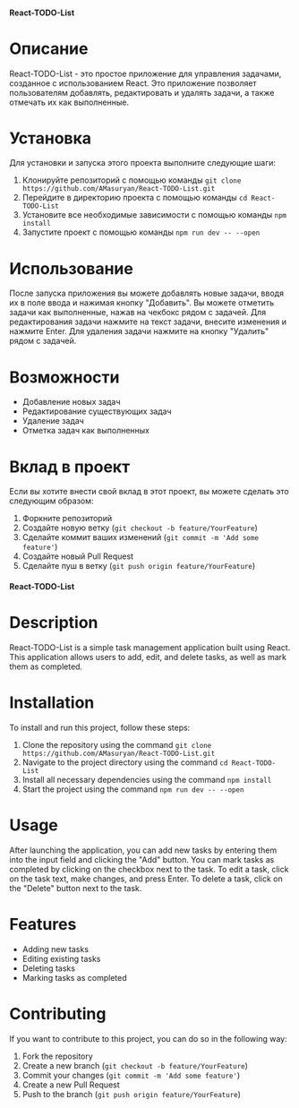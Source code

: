 #### React-TODO-List

# Описание
React-TODO-List - это простое приложение для управления задачами, созданное с использованием React. Это приложение позволяет пользователям добавлять, редактировать и удалять задачи, а также отмечать их как выполненные.

# Установка
Для установки и запуска этого проекта выполните следующие шаги:

1. Клонируйте репозиторий с помощью команды `git clone https://github.com/AMasuryan/React-TODO-List.git`
2. Перейдите в директорию проекта с помощью команды `cd React-TODO-List`
3. Установите все необходимые зависимости с помощью команды `npm install`
4. Запустите проект с помощью команды `npm run dev -- --open`

# Использование
После запуска приложения вы можете добавлять новые задачи, вводя их в поле ввода и нажимая кнопку "Добавить". Вы можете отметить задачи как выполненные, нажав на чекбокс рядом с задачей. Для редактирования задачи нажмите на текст задачи, внесите изменения и нажмите Enter. Для удаления задачи нажмите на кнопку "Удалить" рядом с задачей.

# Возможности
- Добавление новых задач
- Редактирование существующих задач
- Удаление задач
- Отметка задач как выполненных

# Вклад в проект
Если вы хотите внести свой вклад в этот проект, вы можете сделать это следующим образом:

1. Форкните репозиторий
2. Создайте новую ветку (`git checkout -b feature/YourFeature`)
3. Сделайте коммит ваших изменений (`git commit -m 'Add some feature'`)
5. Создайте новый Pull Request
4. Сделайте пуш в ветку (`git push origin feature/YourFeature`)

####

#### React-TODO-List

# Description
React-TODO-List is a simple task management application built using React. This application allows users to add, edit, and delete tasks, as well as mark them as completed.

# Installation
To install and run this project, follow these steps:

1. Clone the repository using the command `git clone https://github.com/AMasuryan/React-TODO-List.git`
2. Navigate to the project directory using the command `cd React-TODO-List`
3. Install all necessary dependencies using the command `npm install`
4. Start the project using the command `npm run dev -- --open`

# Usage
After launching the application, you can add new tasks by entering them into the input field and clicking the "Add" button. You can mark tasks as completed by clicking on the checkbox next to the task. To edit a task, click on the task text, make changes, and press Enter. To delete a task, click on the "Delete" button next to the task.

# Features
- Adding new tasks
- Editing existing tasks
- Deleting tasks
- Marking tasks as completed

# Contributing
If you want to contribute to this project, you can do so in the following way:

1. Fork the repository
2. Create a new branch (`git checkout -b feature/YourFeature`)
3. Commit your changes (`git commit -m 'Add some feature'`)
5. Create a new Pull Request
4. Push to the branch (`git push origin feature/YourFeature`)

